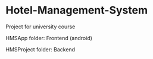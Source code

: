 # Hotel-Management-System
Project for university course

HMSApp folder: Frontend (android)

HMSProject folder: Backend
